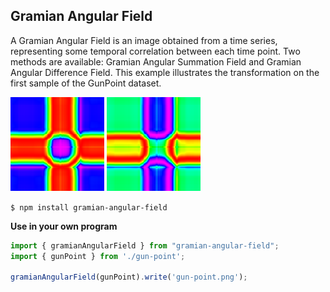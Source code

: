 ## Gramian Angular Field

A Gramian Angular Field is an image obtained from a time series, representing some temporal correlation between each time point. Two methods are available: Gramian Angular Summation Field and Gramian Angular Difference Field. This example illustrates the transformation on the first sample of the GunPoint dataset.

![GunPoint summation](./gun-point-summation.png)
![GunPoint difference](./gun-point-difference.png)

`$ npm install gramian-angular-field`

**Use in your own program**

```typescript
import { gramianAngularField } from "gramian-angular-field";
import { gunPoint } from './gun-point';

gramianAngularField(gunPoint).write('gun-point.png');
```